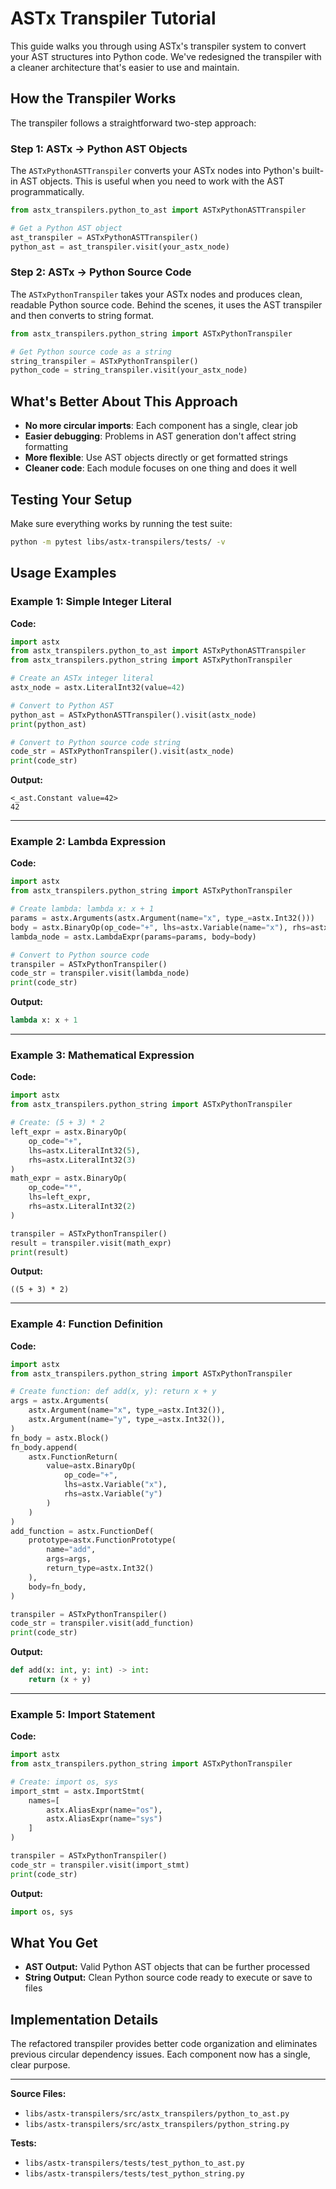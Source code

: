 # ASTx Transpiler Tutorial

This guide walks you through using ASTx's transpiler system to convert your AST
structures into Python code. We've redesigned the transpiler with a cleaner
architecture that's easier to use and maintain.

## How the Transpiler Works

The transpiler follows a straightforward two-step approach:

### Step 1: ASTx → Python AST Objects

The `ASTxPythonASTTranspiler` converts your ASTx nodes into Python's built-in
AST objects. This is useful when you need to work with the AST programmatically.

```python
from astx_transpilers.python_to_ast import ASTxPythonASTTranspiler

# Get a Python AST object
ast_transpiler = ASTxPythonASTTranspiler()
python_ast = ast_transpiler.visit(your_astx_node)
```

### Step 2: ASTx → Python Source Code

The `ASTxPythonTranspiler` takes your ASTx nodes and produces clean, readable
Python source code. Behind the scenes, it uses the AST transpiler and then
converts to string format.

```python
from astx_transpilers.python_string import ASTxPythonTranspiler

# Get Python source code as a string
string_transpiler = ASTxPythonTranspiler()
python_code = string_transpiler.visit(your_astx_node)
```

## What's Better About This Approach

- **No more circular imports**: Each component has a single, clear job
- **Easier debugging**: Problems in AST generation don't affect string
  formatting
- **More flexible**: Use AST objects directly or get formatted strings
- **Cleaner code**: Each module focuses on one thing and does it well

## Testing Your Setup

Make sure everything works by running the test suite:

```bash
python -m pytest libs/astx-transpilers/tests/ -v
```

## Usage Examples

### Example 1: Simple Integer Literal

**Code:**

```python
import astx
from astx_transpilers.python_to_ast import ASTxPythonASTTranspiler
from astx_transpilers.python_string import ASTxPythonTranspiler

# Create an ASTx integer literal
astx_node = astx.LiteralInt32(value=42)

# Convert to Python AST
python_ast = ASTxPythonASTTranspiler().visit(astx_node)
print(python_ast)

# Convert to Python source code string
code_str = ASTxPythonTranspiler().visit(astx_node)
print(code_str)
```

**Output:**

```
<_ast.Constant value=42>
42
```

---

### Example 2: Lambda Expression

**Code:**

```python
import astx
from astx_transpilers.python_string import ASTxPythonTranspiler

# Create lambda: lambda x: x + 1
params = astx.Arguments(astx.Argument(name="x", type_=astx.Int32()))
body = astx.BinaryOp(op_code="+", lhs=astx.Variable(name="x"), rhs=astx.LiteralInt32(1))
lambda_node = astx.LambdaExpr(params=params, body=body)

# Convert to Python source code
transpiler = ASTxPythonTranspiler()
code_str = transpiler.visit(lambda_node)
print(code_str)
```

**Output:**

```python
lambda x: x + 1
```

---

### Example 3: Mathematical Expression

**Code:**

```python
import astx
from astx_transpilers.python_string import ASTxPythonTranspiler

# Create: (5 + 3) * 2
left_expr = astx.BinaryOp(
    op_code="+",
    lhs=astx.LiteralInt32(5),
    rhs=astx.LiteralInt32(3)
)
math_expr = astx.BinaryOp(
    op_code="*",
    lhs=left_expr,
    rhs=astx.LiteralInt32(2)
)

transpiler = ASTxPythonTranspiler()
result = transpiler.visit(math_expr)
print(result)
```

**Output:**

```
((5 + 3) * 2)
```

---

### Example 4: Function Definition

**Code:**

```python
import astx
from astx_transpilers.python_string import ASTxPythonTranspiler

# Create function: def add(x, y): return x + y
args = astx.Arguments(
    astx.Argument(name="x", type_=astx.Int32()),
    astx.Argument(name="y", type_=astx.Int32()),
)
fn_body = astx.Block()
fn_body.append(
    astx.FunctionReturn(
        value=astx.BinaryOp(
            op_code="+",
            lhs=astx.Variable("x"),
            rhs=astx.Variable("y")
        )
    )
)
add_function = astx.FunctionDef(
    prototype=astx.FunctionPrototype(
        name="add",
        args=args,
        return_type=astx.Int32()
    ),
    body=fn_body,
)

transpiler = ASTxPythonTranspiler()
code_str = transpiler.visit(add_function)
print(code_str)
```

**Output:**

```python
def add(x: int, y: int) -> int:
    return (x + y)
```

---

### Example 5: Import Statement

**Code:**

```python
import astx
from astx_transpilers.python_string import ASTxPythonTranspiler

# Create: import os, sys
import_stmt = astx.ImportStmt(
    names=[
        astx.AliasExpr(name="os"),
        astx.AliasExpr(name="sys")
    ]
)

transpiler = ASTxPythonTranspiler()
code_str = transpiler.visit(import_stmt)
print(code_str)
```

**Output:**

```python
import os, sys
```

## What You Get

- **AST Output:** Valid Python AST objects that can be further processed
- **String Output:** Clean Python source code ready to execute or save to files

## Implementation Details

The refactored transpiler provides better code organization and eliminates
previous circular dependency issues. Each component now has a single, clear
purpose.

---

**Source Files:**

- `libs/astx-transpilers/src/astx_transpilers/python_to_ast.py`
- `libs/astx-transpilers/src/astx_transpilers/python_string.py`

**Tests:**

- `libs/astx-transpilers/tests/test_python_to_ast.py`
- `libs/astx-transpilers/tests/test_python_string.py`

